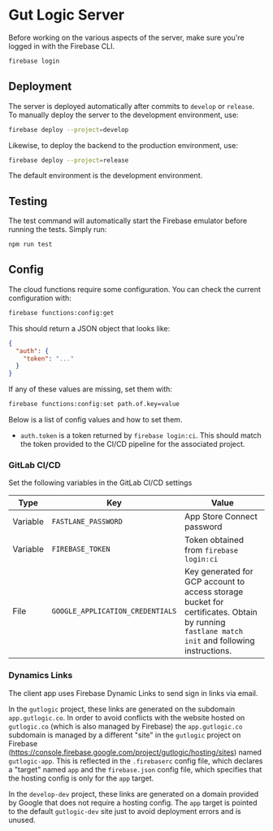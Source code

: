 # Gut Logic Server

Before working on the various aspects of the server, make sure you're logged in with the Firebase CLI.

```sh
firebase login
```

## Deployment

The server is deployed automatically after commits to `develop` or `release`. To manually deploy the server to the development environment, use:

```sh
firebase deploy --project=develop
```

Likewise, to deploy the backend to the production environment, use:

```sh
firebase deploy --project=release
```

The default environment is the development environment.

## Testing

The test command will automatically start the Firebase emulator before running the tests. Simply run:

```sh
npm run test
```

## Config

The cloud functions require some configuration. You can check the current configuration with:

```sh
firebase functions:config:get
```

This should return a JSON object that looks like:

```json
{
  "auth": {
    "token": "..."
  }
}
```

If any of these values are missing, set them with:

```sh
firebase functions:config:set path.of.key=value
```

Below is a list of config values and how to set them.

- `auth.token` is a token returned by `firebase login:ci`. This should match the token provided to the CI/CD pipeline
for the associated project.

### GitLab CI/CD

Set the following variables in the GitLab CI/CD settings

| Type     | Key                              | Value                                                                                                                                        |
| -------- | -------------------------------- | -------------------------------------------------------------------------------------------------------------------------------------------- |
| Variable | `FASTLANE_PASSWORD`              | App Store Connect password                                                                                                                   |
| Variable | `FIREBASE_TOKEN`                 | Token obtained from `firebase login:ci`                                                                                                      |
| File     | `GOOGLE_APPLICATION_CREDENTIALS` | Key generated for GCP account to access storage bucket for certificates. Obtain by running `fastlane match init` and following instructions. |

### Dynamics Links

The client app uses Firebase Dynamic Links to send sign in links via email.

In the `gutlogic` project, these links are generated on the subdomain `app.gutlogic.co`. In order to avoid conflicts
with the website hosted on `gutlogic.co` (which is also managed by Firebase) the `app.gutlogic.co` subdomain is
managed by a different "site" in the `gutlogic` project on Firebase (https://console.firebase.google.com/project/gutlogic/hosting/sites)
named `gutlogic-app`. This is reflected in the `.firebaserc` config file, which declares a "target" named `app` and the
`firebase.json` config file, which specifies that the hosting config is only for the `app` target.

In the `develop-dev` project, these links are generated on a domain provided by Google that does not require a hosting
config. The `app` target is pointed to the default `gutlogic-dev` site just to avoid deployment errors and is unused.